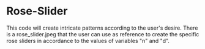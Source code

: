 # Rose-Slider
This code will create intricate patterns according to the user's desire. There is a rose_slider.jpeg that the user can use as reference to create the specific rose sliders in accordance to the values of variables "n" and "d".
